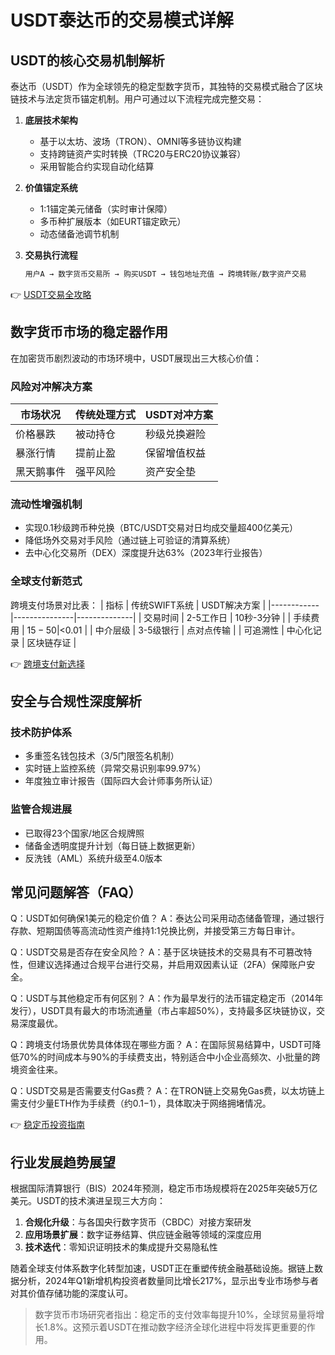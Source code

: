 # USDT泰达币的交易模式详解

## USDT的核心交易机制解析

泰达币（USDT）作为全球领先的稳定型数字货币，其独特的交易模式融合了区块链技术与法定货币锚定机制。用户可通过以下流程完成完整交易：

1. **底层技术架构**
   - 基于以太坊、波场（TRON）、OMNI等多链协议构建
   - 支持跨链资产实时转换（TRC20与ERC20协议兼容）
   - 采用智能合约实现自动化结算

2. **价值锚定系统**
   - 1:1锚定美元储备（实时审计保障）
   - 多币种扩展版本（如EURT锚定欧元）
   - 动态储备池调节机制

3. **交易执行流程**
   ```markdown
   用户A → 数字货币交易所 → 购买USDT → 钱包地址充值 → 跨境转账/数字资产交易
   ```

👉 [USDT交易全攻略](https://bit.ly/okx_welcome)

## 数字货币市场的稳定器作用

在加密货币剧烈波动的市场环境中，USDT展现出三大核心价值：

### 风险对冲解决方案
| 市场状况 | 传统处理方式 | USDT对冲方案 |
|---------|--------------|--------------|
| 价格暴跌 | 被动持仓     | 秒级兑换避险 |
| 暴涨行情 | 提前止盈     | 保留增值权益 |
| 黑天鹅事件 | 强平风险     | 资产安全垫   |

### 流动性增强机制
- 实现0.1秒级跨币种兑换（BTC/USDT交易对日均成交量超400亿美元）
- 降低场外交易对手风险（通过链上可验证的清算系统）
- 去中心化交易所（DEX）深度提升达63%（2023年行业报告）

### 全球支付新范式
跨境支付场景对比表：
| 指标       | 传统SWIFT系统 | USDT解决方案 |
|------------|---------------|--------------|
| 交易时间   | 2-5工作日     | 10秒-3分钟   |
| 手续费用   | $15-50        | <$0.01       |
| 中介层级   | 3-5级银行     | 点对点传输   |
| 可追溯性   | 中心化记录    | 区块链存证   |

👉 [跨境支付新选择](https://bit.ly/okx_welcome)

## 安全与合规性深度解析

### 技术防护体系
- 多重签名钱包技术（3/5门限签名机制）
- 实时链上监控系统（异常交易识别率99.97%）
- 年度独立审计报告（国际四大会计师事务所认证）

### 监管合规进展
- 已取得23个国家/地区合规牌照
- 储备金透明度提升计划（每日链上数据更新）
- 反洗钱（AML）系统升级至4.0版本

## 常见问题解答（FAQ）

Q：USDT如何确保1美元的稳定价值？
A：泰达公司采用动态储备管理，通过银行存款、短期国债等高流动性资产维持1:1兑换比例，并接受第三方每日审计。

Q：USDT交易是否存在安全风险？
A：基于区块链技术的交易具有不可篡改特性，但建议选择通过合规平台进行交易，并启用双因素认证（2FA）保障账户安全。

Q：USDT与其他稳定币有何区别？
A：作为最早发行的法币锚定稳定币（2014年发行），USDT具有最大的市场流通量（市占率超50%），支持最多区块链协议，交易深度最优。

Q：跨境支付场景优势具体体现在哪些方面？
A：在国际贸易结算中，USDT可降低70%的时间成本与90%的手续费支出，特别适合中小企业高频次、小批量的跨境资金往来。

Q：USDT交易是否需要支付Gas费？
A：在TRON链上交易免Gas费，以太坊链上需支付少量ETH作为手续费（约$0.1-$1），具体取决于网络拥堵情况。

👉 [稳定币投资指南](https://bit.ly/okx_welcome)

## 行业发展趋势展望

根据国际清算银行（BIS）2024年预测，稳定币市场规模将在2025年突破5万亿美元。USDT的技术演进呈现三大方向：
1. **合规化升级**：与各国央行数字货币（CBDC）对接方案研发
2. **应用场景扩展**：数字证券结算、供应链金融等领域的深度应用
3. **技术迭代**：零知识证明技术的集成提升交易隐私性

随着全球支付体系数字化转型加速，USDT正在重塑传统金融基础设施。据链上数据分析，2024年Q1新增机构投资者数量同比增长217%，显示出专业市场参与者对其价值存储功能的深度认可。

> 数字货币市场研究者指出：稳定币的支付效率每提升10%，全球贸易量将增长1.8%。这预示着USDT在推动数字经济全球化进程中将发挥更重要的作用。